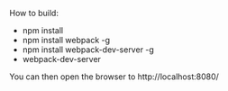 How to build:

- npm install
- npm install webpack -g
- npm install webpack-dev-server -g
- webpack-dev-server


You can then open the browser to http://localhost:8080/

